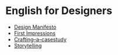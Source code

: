 # English for Designers

- [Design Manifesto](01-design-manifesto)
- [First Impressions](02-first-impressions)
- [Crafting–a–casestudy](03-case-studies/Crafting–a–casestudy.md)
- [Storytelling](Storytelling/storytelling.pdf)
